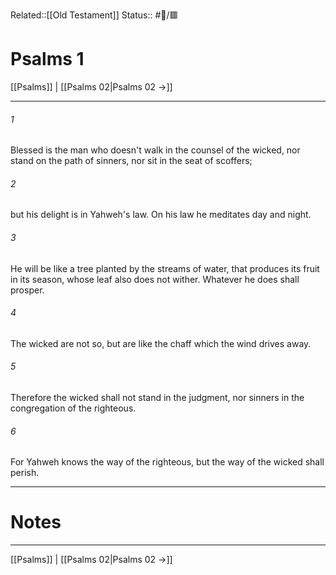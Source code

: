 Related::[[Old Testament]]
Status:: #📖/🟥
# Psalms 1

[[Psalms]] | [[Psalms 02|Psalms 02 →]]
***



###### 1 
Blessed is the man who doesn't walk in the counsel of the wicked, nor stand on the path of sinners, nor sit in the seat of scoffers; 

###### 2 
but his delight is in Yahweh's law. On his law he meditates day and night. 

###### 3 
He will be like a tree planted by the streams of water, that produces its fruit in its season, whose leaf also does not wither. Whatever he does shall prosper. 

###### 4 
The wicked are not so, but are like the chaff which the wind drives away. 

###### 5 
Therefore the wicked shall not stand in the judgment, nor sinners in the congregation of the righteous. 

###### 6 
For Yahweh knows the way of the righteous, but the way of the wicked shall perish.

---
# Notes


***
[[Psalms]] | [[Psalms 02|Psalms 02 →]]
